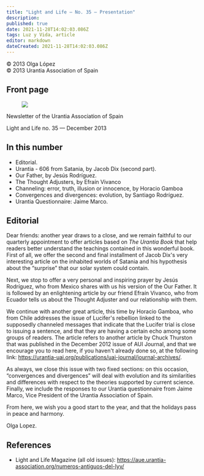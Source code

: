 ```yaml
---
title: "Light and Life — No. 35 — Presentation"
description: 
published: true
date: 2021-11-28T14:02:03.086Z
tags: Luz y Vida, article
editor: markdown
dateCreated: 2021-11-28T14:02:03.086Z
---
```


<p class="v-card v-sheet theme--light gray lighten-3 px-2">© 2013 Olga López<br>© 2013 Urantia Association of Spain</p>


## Front page

<figure id="Figure_1" class="image urantiapedia">
<img src="/image/article/Luz_y_Vida/LyV35/01.jpg">
</figure>

Newsletter of the Urantia Association of Spain

Light and Life no. 35 — December 2013

## In this number

- Editorial.
- Urantia - 606 from Satania, by Jacob Dix (second part).
- Our Father, by Jesús Rodríguez.
- The Thought Adjusters, by Efraín Vivanco
- Channeling: error, truth, illusion or innocence, by Horacio Gamboa
- Convergences and divergences: evolution, by Santiago Rodríguez.
- Urantia Questionnaire: Jaime Marco.


## Editorial

Dear friends: another year draws to a close, and we remain faithful to our quarterly appointment to offer articles based on _The Urantia Book_ that help readers better understand the teachings contained in this wonderful book. First of all, we offer the second and final installment of Jacob Dix's very interesting article on the inhabited worlds of Satania and his hypothesis about the “surprise” that our solar system could contain.

Next, we stop to offer a very personal and inspiring prayer by Jesús Rodríguez, who from Mexico shares with us his version of the Our Father. It is followed by an enlightening article by our friend Efraín Vivanco, who from Ecuador tells us about the Thought Adjuster and our relationship with them.

We continue with another great article, this time by Horacio Gamboa, who from Chile addresses the issue of Lucifer's rebellion linked to the supposedly channeled messages that indicate that the Lucifer trial is close to issuing a sentence, and that they are having a certain echo among some groups of readers. The article refers to another article by Chuck Thurston that was published in the December 2012 issue of AUI Journal, and that we encourage you to read here, if you haven't already done so, at the following link: https://urantia-uai.org/publications/uai-journal/journal-archives/.

As always, we close this issue with two fixed sections: on this occasion, “convergences and divergences” will deal with evolution and its similarities and differences with respect to the theories supported by current science. Finally, we include the responses to our Urantia questionnaire from Jaime Marco, Vice President of the Urantia Association of Spain.

From here, we wish you a good start to the year, and that the holidays pass in peace and harmony.

Olga Lopez.

## References

- Light and Life Magazine (all old issues): https://aue.urantia-association.org/numeros-antiguos-del-lyv/

